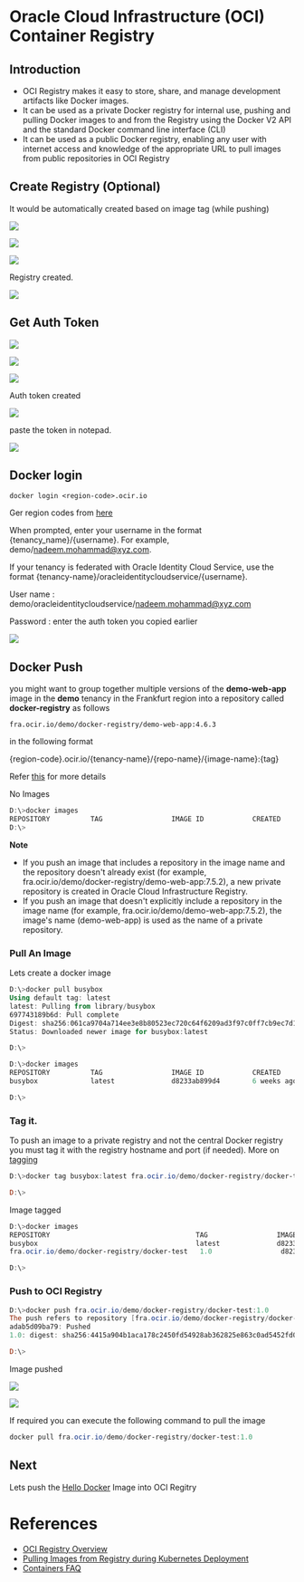 # Oracle Cloud Infrastructure (OCI) Container Registry

## Introduction

* OCI Registry makes it easy to store, share, and manage development artifacts like Docker images.
* It can be used as a private Docker registry for internal use, pushing and pulling Docker images to and from the Registry using the Docker V2 API and the standard Docker command line interface (CLI)
* It can be used as a public Docker registry, enabling any user with internet access and knowledge of the appropriate URL to pull images from public repositories in OCI Registry
 
## Create Registry (Optional)
It would be automatically created based on image tag (while pushing)

![](../resources/registry-click.png)

![](../resources/registry-click-create.png)

![](../resources/registry-repo-name.png)

Registry created.

![](../resources/registry-created.png)

## Get Auth Token

![](../resources/oci-user-settings.png)

![](../resources/user-click-generate-token.png)

![](../resources/registry-token-desc.png)

Auth token created

![](../resources/registry-copy-token.png)

paste the token in notepad.


![](../resources/registry-token-created.png)


## Docker login


`docker login <region-code>.ocir.io`

Ger region codes from [here](https://docs.cloud.oracle.com/iaas/Content/Registry/Concepts/registryprerequisites.htm)



When prompted, enter your username in the format {tenancy_name}/{username}. For example, demo/nadeem.mohammad@xyz.com.

If your tenancy is federated with Oracle Identity Cloud Service, use the format {tenancy-name}/oracleidentitycloudservice/{username}.

User name : demo/oracleidentitycloudservice/nadeem.mohammad@xyz.com

Password : enter the auth token you copied earlier 

![](../resources/registry-docker-login.png)

## Docker Push
you might want to group together multiple versions of the **demo-web-app** image in the **demo** tenancy in the Frankfurt region into a repository called **docker-registry** as follows


`fra.ocir.io/demo/docker-registry/demo-web-app:4.6.3`


in the following format

{region-code}.ocir.io/{tenancy-name}/{repo-name}/{image-name}:{tag}

Refer [this](https://docs.cloud.oracle.com/iaas/Content/Registry/Concepts/registrywhatisarepository.htm) for more details

No Images

```Powershell
D:\>docker images
REPOSITORY          TAG                 IMAGE ID            CREATED             SIZE
D:\>
```

**Note**

* If you push an image that includes a repository in the image name and the repository doesn't already exist (for example, fra.ocir.io/demo/docker-registry/demo-web-app:7.5.2), a new private repository is created in Oracle Cloud Infrastructure Registry.
* If you push an image that doesn't explicitly include a repository in the image name (for example, fra.ocir.io/demo/demo-web-app:7.5.2), the image's name (demo-web-app) is used as the name of a private repository.


### Pull An Image
Lets create a docker image

```Powershell
D:\>docker pull busybox
Using default tag: latest
latest: Pulling from library/busybox
697743189b6d: Pull complete
Digest: sha256:061ca9704a714ee3e8b80523ec720c64f6209ad3f97c0ff7cb9ec7d19f15149f
Status: Downloaded newer image for busybox:latest

D:\>
```


```Powershell
D:\>docker images
REPOSITORY          TAG                 IMAGE ID            CREATED             SIZE
busybox             latest              d8233ab899d4        6 weeks ago         1.2MB

D:\>
```

### Tag it. 

To push an image to a private registry and not the central Docker registry you must tag it with the registry hostname and port (if needed). More on [tagging](https://docs.docker.com/engine/reference/commandline/tag/)

```Powershell
D:\>docker tag busybox:latest fra.ocir.io/demo/docker-registry/docker-test:1.0

D:\>
```
Image tagged

```Powershell
D:\>docker images
REPOSITORY                                    TAG                 IMAGE ID            CREATED             SIZE
busybox                                       latest              d8233ab899d4        6 weeks ago         1.2MB
fra.ocir.io/demo/docker-registry/docker-test   1.0                 d8233ab899d4        6 weeks ago         1.2MB

D:\>
```
### Push to OCI Registry



```Powershell
D:\>docker push fra.ocir.io/demo/docker-registry/docker-test:1.0
The push refers to repository [fra.ocir.io/demo/docker-registry/docker-test]
adab5d09ba79: Pushed
1.0: digest: sha256:4415a904b1aca178c2450fd54928ab362825e863c0ad5452fd020e92f7a6a47e size: 527

D:\>
```
Image pushed

![](../resources/registry-image-pushed.png)


![](../resources/registry-pull-command.png)

If required you can execute the following command to pull the image

```Powershell
docker pull fra.ocir.io/demo/docker-registry/docker-test:1.0
```

## Next

Lets push the [Hello Docker](../../docker-learning/blob/master/HelloDockerImage.md) Image into OCI Regitry


# References
* [OCI Registry Overview](https://docs.cloud.oracle.com/iaas/Content/Registry/Concepts/registryoverview.htm)
* [Pulling Images from Registry during Kubernetes Deployment](https://docs.cloud.oracle.com/iaas/Content/Registry/Tasks/registrypullingimagesfromocir.htm)
* [Containers FAQ](https://cloud.oracle.com/containers/faq)